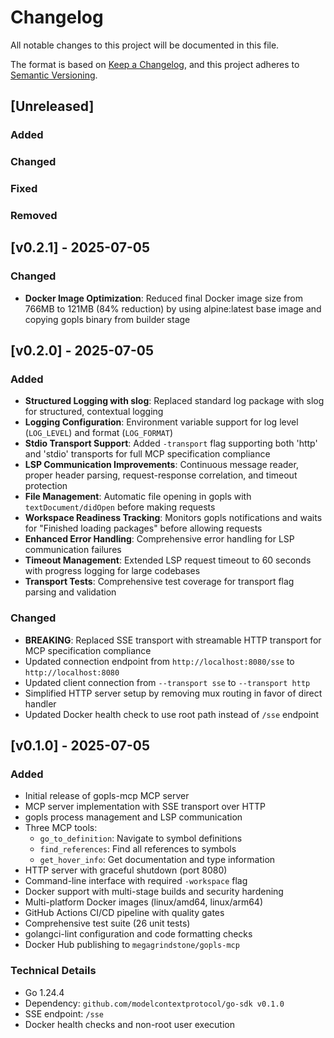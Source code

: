 # Changelog

All notable changes to this project will be documented in this file.

The format is based on [Keep a Changelog](https://keepachangelog.com/en/1.0.0/),
and this project adheres to [Semantic Versioning](https://semver.org/spec/v2.0.0.html).

## [Unreleased]

### Added

### Changed

### Fixed

### Removed

## [v0.2.1] - 2025-07-05

### Changed

- **Docker Image Optimization**: Reduced final Docker image size from 766MB to 121MB (84% reduction) by using alpine:latest base image and copying gopls binary from builder stage

## [v0.2.0] - 2025-07-05

### Added

- **Structured Logging with slog**: Replaced standard log package with slog for structured, contextual logging
- **Logging Configuration**: Environment variable support for log level (`LOG_LEVEL`) and format (`LOG_FORMAT`)
- **Stdio Transport Support**: Added `-transport` flag supporting both 'http' and 'stdio' transports for full MCP specification compliance
- **LSP Communication Improvements**: Continuous message reader, proper header parsing, request-response correlation, and timeout protection
- **File Management**: Automatic file opening in gopls with `textDocument/didOpen` before making requests
- **Workspace Readiness Tracking**: Monitors gopls notifications and waits for "Finished loading packages" before allowing requests
- **Enhanced Error Handling**: Comprehensive error handling for LSP communication failures
- **Timeout Management**: Extended LSP request timeout to 60 seconds with progress logging for large codebases
- **Transport Tests**: Comprehensive test coverage for transport flag parsing and validation

### Changed

- **BREAKING**: Replaced SSE transport with streamable HTTP transport for MCP specification compliance
- Updated connection endpoint from `http://localhost:8080/sse` to `http://localhost:8080`
- Updated client connection from `--transport sse` to `--transport http`
- Simplified HTTP server setup by removing mux routing in favor of direct handler
- Updated Docker health check to use root path instead of `/sse` endpoint

## [v0.1.0] - 2025-07-05

### Added

- Initial release of gopls-mcp MCP server
- MCP server implementation with SSE transport over HTTP
- gopls process management and LSP communication
- Three MCP tools:
  - `go_to_definition`: Navigate to symbol definitions
  - `find_references`: Find all references to symbols
  - `get_hover_info`: Get documentation and type information
- HTTP server with graceful shutdown (port 8080)
- Command-line interface with required `-workspace` flag
- Docker support with multi-stage builds and security hardening
- Multi-platform Docker images (linux/amd64, linux/arm64)
- GitHub Actions CI/CD pipeline with quality gates
- Comprehensive test suite (26 unit tests)
- golangci-lint configuration and code formatting checks
- Docker Hub publishing to `megagrindstone/gopls-mcp`

### Technical Details

- Go 1.24.4
- Dependency: `github.com/modelcontextprotocol/go-sdk v0.1.0`
- SSE endpoint: `/sse`
- Docker health checks and non-root user execution

